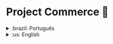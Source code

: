 # Project Commerce :hamburger:

<details>
<summary>:brazil: Português</summary>

## Descrição

Projeto desenvolvido durante o terceiro módulo (desenvolvimento back-end) do curso da Trybe.

## Objetivo

Trabalhar com dados do cardápio do McDonald's para alterar documentos usando: 

- métodos de update com operadores simples;

- operadores complexos e modificadores;

- queries e expressões complexas utilizando índices textuais e expressões regulares.

## Stacks utilizadas

* **Back-end:** JavaScript, MongoDB
* **Plataforma:** Docker

</details>

<details>
<summary>:us: English</summary>

## Description

Project developed during the third module (back-end development) of the Trybe course.

## Objective

Work with McDonald's menu data to change documents using:

-update methods with simple operators;

-complex operators and modifiers;

-queries and complex expressions using textual indexes and regular expressions.

## Stacks

* **Back-end:** JavaScript, MongoDB
* **Platform:** Docker

</details>
